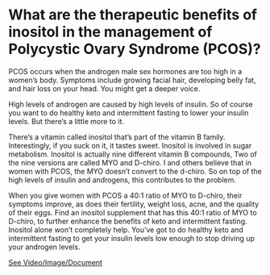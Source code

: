 # What are the therapeutic benefits of inositol in the management of Polycystic Ovary Syndrome (PCOS)?

PCOS occurs when the androgen male sex hormones are too high in a women’s body. Symptoms include growing facial hair, developing belly fat, and hair loss on your head. You might get a deeper voice.

High levels of androgen are caused by high levels of insulin. So of course you want to do healthy keto and intermittent fasting to lower your insulin levels. But there’s a little more to it.

There’s a vitamin called inositol that’s part of the vitamin B family. Interestingly, if you suck on it, it tastes sweet. Inositol is involved in sugar metabolism. Inositol is actually nine different vitamin B compounds, Two of the nine versions are called MYO and D-chiro. I and others believe that in women with PCOS, the MYO doesn’t convert to the d-chiro. So on top of the high levels of insulin and androgens, this contributes to the problem.

When you give women with PCOS a 40:1 ratio of MYO to D-chiro, their symptoms improve, as does their fertility, weight loss, acne, and the quality of their eggs. Find an inositol supplement that has this 40:1 ratio of MYO to D-chiro, to further enhance the benefits of keto and intermittent fasting. Inositol alone won’t completely help. You’ve got to do healthy keto and intermittent fasting to get your insulin levels low enough to stop driving up your androgen levels.

 [See Video/Image/Document](https://hls-player.drberg.com/asset?path=migrated-assets/use-inositol-for-pcos-polycystic-ovarian-syndrome-drberg)
